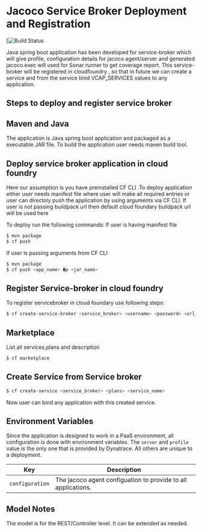 # Jacoco Service Broker Deployment and Registration

[![Build Status]()

Java spring boot application has been developed for service-broker which will give profile, configuration details for jacoco agent/server and generated jacoco.exec will used for Sonar runner to get coverage report. This service-broker will be registered in cloudfoundry , so that in future we can create a service and from the service bind VCAP_SERVICES values to any application.

## Steps to deploy and register service broker

## Maven and Java
The application is Java spring boot application and packaged as a executable JAR file. To build the application user needs maven build tool.

## Deploy service broker application in cloud foundry
Here our assumption is you have preinstalled CF CLI .To deploy application either user needs manifest file where user will make all required entries or user can directoly push the application by using arguments via CF CLI. If user is not passing buildpack url then default cloud foundary buildpack url will be used
here

To deploy run the following commands:
If user is having manifest file
```bash
$ mvn package
$ cf push
```
If user is passing arguments from CF CLI
```bash
$ mvn package
$ cf push <app_name> �p <jar_name>
```

## Register Service-broker in cloud foundry 
To register servicebroker in cloud foundary use following steps:
```bash
$ cf create-service-broker <service_broker> <username> <password> <url_for_service_broker>
```

## Marketplace 
List all services,plans and description
```bash
$ cf marketplace
```
## Create Service from Service broker 
```bash
$ cf create-service <service_broker> <plans> <service_name>
```
Now user can bind any application with this created service.

## Environment Variables
Since the application is designed to work in a PaaS environment, all configuration is done with environment variables.  The `server` and `profile` value is the only one that is provided by Dynatrace.  All others are unique to a deployment.

| Key | Description
| --- | -----------
| `configuration` | The jacoco agent configuation to provide to all applications.  



## Model Notes
The model is for the REST/Controller level. It can be extended as needed.

